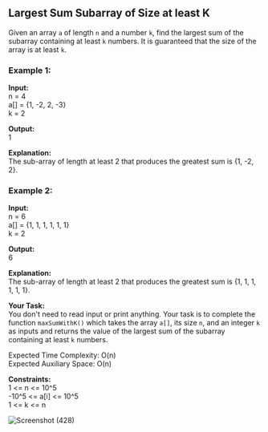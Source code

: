 ## Largest Sum Subarray of Size at least K

Given an array `a` of length `n` and a number `k`, find the largest sum of the subarray containing at least `k` numbers. It is guaranteed that the size of the array is at least `k`.

### Example 1:

**Input:**  
n = 4  
a[] = {1, -2, 2, -3}  
k = 2  

**Output:**  
1  

**Explanation:**  
The sub-array of length at least 2 that produces the greatest sum is {1, -2, 2}.

### Example 2:

**Input:**  
n = 6  
a[] = {1, 1, 1, 1, 1, 1}  
k = 2  

**Output:**  
6  

**Explanation:**  
The sub-array of length at least 2 that produces the greatest sum is {1, 1, 1, 1, 1, 1}.

**Your Task:**  
You don't need to read input or print anything. Your task is to complete the function `maxSumWithK()` which takes the array `a[]`, its size `n`, and an integer `k` as inputs and returns the value of the largest sum of the subarray containing at least `k` numbers.

Expected Time Complexity: O(n)  
Expected Auxiliary Space: O(n)

**Constraints:**  
1 <= n <= 10^5  
-10^5 <= a[i] <= 10^5  
1 <= k <= n


![Screenshot (428)](https://github.com/shanvii/DSA-GFG-Coding-questions/assets/81086303/0c3e550f-0313-4ee1-a2dc-2990bf75bec7)
